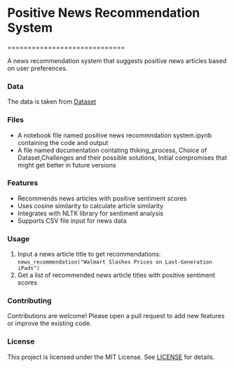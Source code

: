 # Positive News Recommendation System
=============================

A news recommendation system that suggests positive news articles based on user preferences.

### Data
The data is taken from [Dataset](https://statso.io/news-recommendation-case-study/#google_vignette)

### Files
* A notebook file named positive news recommndation system.ipynb containing the code and output
* A file named documentation contating thiking_process, Choice of Dataset,Challenges and their possible solutions, Initial compromises that might get better in future versions

### Features

* Recommends news articles with positive sentiment scores
* Uses cosine similarity to calculate article similarity
* Integrates with NLTK library for sentiment analysis
* Supports CSV file input for news data

### Usage

1. Input a news article title to get recommendations: `news_recommendation("Walmart Slashes Prices on Last-Generation iPads")`
2. Get a list of recommended news article titles with positive sentiment scores

### Contributing

Contributions are welcome! Please open a pull request to add new features or improve the existing code.

### License

This project is licensed under the MIT License. See [LICENSE](LICENSE) for details.
